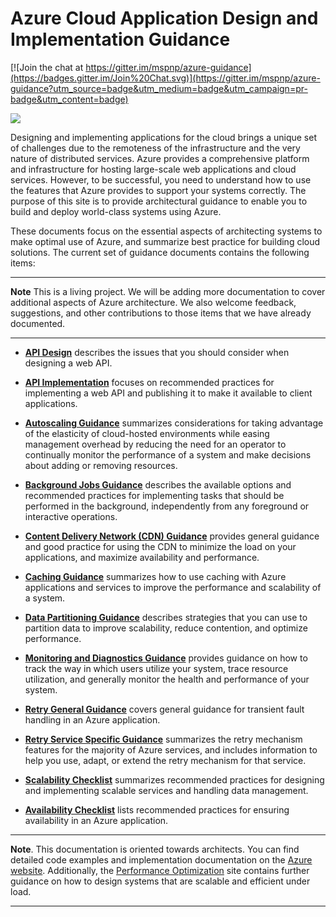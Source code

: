 # Azure Cloud Application Design and Implementation Guidance

[![Join the chat at https://gitter.im/mspnp/azure-guidance](https://badges.gitter.im/Join%20Chat.svg)](https://gitter.im/mspnp/azure-guidance?utm_source=badge&utm_medium=badge&utm_campaign=pr-badge&utm_content=badge)

![](http://pnp.azurewebsites.net/images/pnp-logo.png)

Designing and implementing applications for the cloud brings a unique set of challenges due to the remoteness of the infrastructure and the very nature of distributed services. Azure provides a comprehensive platform and infrastructure for hosting large-scale web applications and cloud services. However, to be successful, you need to understand how to use the features that Azure provides to support your systems correctly. The purpose of this site is to provide architectural guidance to enable you to build and deploy world-class systems using Azure.

These documents focus on the essential aspects of architecting systems to make optimal use of Azure, and summarize best practice for building cloud solutions. The current set of guidance documents contains the following items:

----------

**Note** This is a living project. We will be adding more documentation to cover additional aspects of Azure architecture. We also welcome feedback, suggestions, and other contributions to those items that we have already documented.

----------

- **[API Design][APIDesign]** describes the issues that you should consider when designing a web API.

- **[API Implementation][APIImplementation]** focuses on recommended practices for implementing a web API and publishing it to make it available to client applications.

- **[Autoscaling Guidance][AutoscalingGuidance]** summarizes considerations for taking advantage of the elasticity of cloud-hosted environments while easing management overhead by reducing the need for an operator to continually monitor the performance of a system and make decisions about adding or removing resources.

- **[Background Jobs Guidance][BackgroundJobsGuidance]** describes the available options and recommended practices for implementing tasks that should be performed in the background, independently from any foreground or interactive operations.

- **[Content Delivery Network (CDN) Guidance][CDNGuidance]** provides general guidance and good practice for using the CDN to minimize the load on your applications, and maximize availability and performance.

- **[Caching Guidance][CachingGuidance]** summarizes how to use caching with Azure applications and services to improve the performance and scalability of a system.

- **[Data Partitioning Guidance][DataPartitioningGuidance]** describes strategies that you can use to partition data to improve scalability, reduce contention, and optimize performance.

- **[Monitoring and Diagnostics Guidance][MonitoringandDiagnosticsGuidance]** provides guidance on how to track the way in which users utilize your system, trace resource utilization, and generally monitor the health and performance of your system.

- **[Retry General Guidance][RetryGeneralGuidance]** covers general guidance for transient fault handling in an Azure application.

- **[Retry Service Specific Guidance][RetryServiceSpecificGuidance]** summarizes the retry mechanism features for the majority of Azure services, and includes information to help you use, adapt, or extend the retry mechanism for that service.

- **[Scalability Checklist][ScalabilityChecklist]** summarizes recommended practices for designing and implementing scalable services and handling data management.

- **[Availability Checklist][AvailabilityChecklist]** lists recommended practices for ensuring availability in an Azure application.

----------

**Note**. This documentation is oriented towards architects. You can find detailed code examples and implementation documentation on the [Azure website][AzureWebSite]. Additionally, the [Performance Optimization][PerformanceOptimization] site contains further guidance on how to design systems that are scalable and efficient under load.

----------

[AzureWebSite]: http://azure.microsoft.com/
[PerformanceOptimization]: https://github.com/mspnp/performance-optimization

[APIDesign]: API-Design.md
[APIImplementation]: API-Implementation.md
[AutoscalingGuidance]: Auto-scaling.md
[BackgroundJobsGuidance]: Background-Jobs.md
[CDNGuidance]: CDN.md
[CachingGuidance]: Caching.md
[DataPartitioningGuidance]: Data-partitioning.md
[MonitoringandDiagnosticsGuidance]: Monitoring.md
[RetryGeneralGuidance]: Retry-General.md
[RetryServiceSpecificGuidance]: Retry-Service-Specific.md
[RetryPolicies]: Retry-Policies.md
[ScalabilityChecklist]: Scalability-checklist.md
[AvailabilityChecklist]: availability-checklist.md

